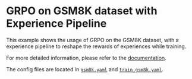 # GRPO on GSM8K dataset with Experience Pipeline

This example shows the usage of GRPO on the GSM8K dataset, with a experience pipeline to reshape the rewards of experiences while training.

For more detailed information, please refer to the [documentation](../../docs/sphinx_doc/source/tutorial/example_data_functionalities.md).

The config files are located in [`gsm8k.yaml`](gsm8k.yaml) and [`train_gsm8k.yaml`](train_gsm8k.yaml).
